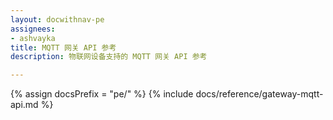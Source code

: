 ```yaml
---
layout: docwithnav-pe
assignees:
- ashvayka
title: MQTT 网关 API 参考
description: 物联网设备支持的 MQTT 网关 API 参考

---
```


{% assign docsPrefix = "pe/" %}
{% include docs/reference/gateway-mqtt-api.md %}